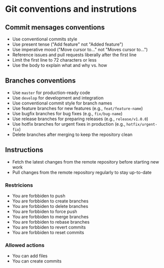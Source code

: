 # Git conventions and instrutions

## Commit mensages conventions

- Use conventional commits style
- Use present tense ("Add feature" not "Added feature")
- Use imperative mood ("Move cursor to..." not "Moves cursor to...")
- Reference issues and pull requests liberally after the first line
- Limit the first line to 72 characters or less
- Use the body to explain what and why vs. how

## Branches conventions

- Use `master` for production-ready code
- Use `develop` for development and integration
- Use conventional commit style for branch names
- Use feature branches for new features (e.g., `feat/feature-name`)
- Use bugfix branches for bug fixes (e.g., `fix/bug-name`)
- Use release branches for preparing releases (e.g., `release/v1.0.0`)
- Use hotfix branches for urgent fixes in production (e.g., `hotfix/urgent-fix`)
- Delete branches after merging to keep the repository clean

## Instructions

- Fetch the latest changes from the remote repository before starting new work
- Pull changes from the remote repository regularly to stay up-to-date

### Restricions
- You are forbbiden to push
- You are forbbiden to create branches
- You are forbbiden to delete branches
- You are forbbiden to force push
- You are forbbiden to merge branches
- You are forbbiden to rebase branches
- You are forbbiden to revert commits
- You are forbbiden to reset commits
 
### Allowed actions
- You can add files
- You can create commits
